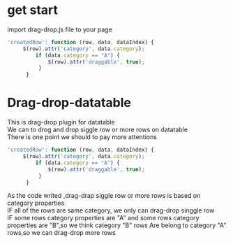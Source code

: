 # get start
import drag-drop.js file to your page
```javascript
'createdRow': function (row, data, dataIndex) {
     $(row).attr('category', data.category);
         if (data.category == "A") {
             $(row).attr('draggable', true);
          }
      }
```



# Drag-drop-datatable
This is drag-drop plugin for datatable <br/>
We can to drog and drop siggle row or more rows on datatable <br/>
There is one point we should to pay more attentions <br/>
```javascript
'createdRow': function (row, data, dataIndex) {
     $(row).attr('category', data.category);
         if (data.category == "A") {
             $(row).attr('draggable', true);
          }
      }
```
As the code writed ,drag-drap siggle row or more rows is based on category properties <br/>
IF all of the rows are same category, we only can drag-drop singgle row <br/>
IF some rows category properties are "A" and some rows category properties are "B",so we think category "B" rows Are belong to category "A" rows,so we can drag-drop more rows <br/>
